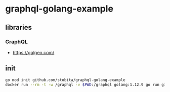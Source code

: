 # graphql-golang-example

## libraries
### GraphQL
* https://gqlgen.com/

## init
```bash
go mod init github.com/stobita/graphql-golang-example
docker run --rm -t -w /graphql -v $PWD:/graphql golang:1.12.9 go run github.com/99designs/gqlgen init
```
